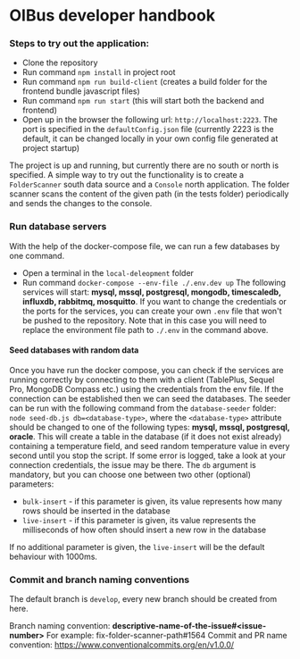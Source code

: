 # OIBus developer handbook

### Steps to try out the application:

- Clone the repository
- Run command `npm install` in project root
- Run command `npm run build-client` (creates a build folder for the frontend bundle javascript files) 
- Run command `npm run start` (this will start both the backend and frontend)
- Open up in the browser the following url: `http://localhost:2223`. The port is specified in the `defaultConfig.json` file (currently 2223 is the default, it can be changed locally in your own config file generated at project startup)

The project is up and running, but currently there are no south or north is specified.
A simple way to try out the functionality is to create a `FolderScanner` south data source and a `Console` north application. The folder scanner scans the content of the given path (in the tests folder) periodically and sends the changes to the console.

### Run database servers

With the help of the docker-compose file, we can run a few databases by one command.
- Open a terminal in the `local-deleopment` folder
- Run command `docker-compose --env-file ./.env.dev up`
The following services will start: **mysql, mssql, postgresql, mongodb, timescaledb, influxdb, rabbitmq, mosquitto**.
If you want to change the credentials or the ports for the services, you can create your own `.env` file that won't be pushed to the repository. Note that in this case you will need to replace the environment file path to `./.env` in the command above.

#### Seed databases with random data

Once you have run the docker compose, you can check if the services are running correctly by connecting to them with a client (TablePlus, Sequel Pro, MongoDB Compass etc.) using the credentials from the env file. 
If the connection can be established then we can seed the databases. The seeder can be run with the following command from the `database-seeder` folder: `node seed-db.js db=<database-type>`, where the `<database-type>` attribute should be changed to one of the following types: **mysql, mssql, postgresql, oracle**. This will create a table in the database (if it does not exist already) containing a temperature field, and seed random temperature value in every second until you stop the script. If some error is logged, take a look at your connection credentials, the issue may be there. 
The `db` argument is mandatory, but you can choose one between two other (optional) parameters:
- `bulk-insert` - if this parameter is given, its value represents how many rows should be inserted in the database
- `live-insert` - if this parameter is given, its value represents the milliseconds of how often should insert a new row in the database

If no additional parameter is given, the `live-insert` will be the default behaviour with 1000ms.

### Commit and branch naming conventions

The default branch is `develop`, every new branch should be created from here.

Branch naming convention: **descriptive-name-of-the-issue#\<issue-number\>** For example: fix-folder-scanner-path#1564
Commit and PR name convention: https://www.conventionalcommits.org/en/v1.0.0/